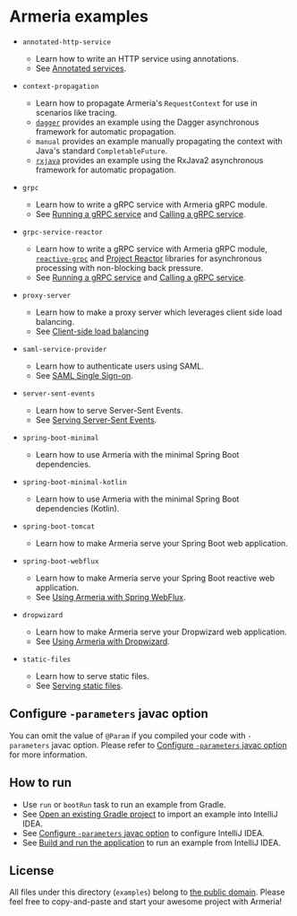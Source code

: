 # Armeria examples

- `annotated-http-service`
  - Learn how to write an HTTP service using annotations.
  - See [Annotated services](https://line.github.io/armeria/server-annotated-service.html).

- `context-propagation`
  - Learn how to propagate Armeria's `RequestContext` for use in scenarios like tracing.
  - [`dagger`](https://dagger.dev/producers) provides an example using the Dagger asynchronous framework for
  automatic propagation.
  - `manual` provides an example manually propagating the context with Java's standard `CompletableFuture`.
  - [`rxjava`](https://github.com/ReactiveX/RxJava/tree/2.x) provides an example using the RxJava2 asynchronous
  framework for automatic propagation.

- `grpc`
  - Learn how to write a gRPC service with Armeria gRPC module.
  - See [Running a gRPC service](https://line.github.io/armeria/server-grpc.html) and
    [Calling a gRPC service](https://line.github.io/armeria/client-grpc.html).

- `grpc-service-reactor`
  - Learn how to write a gRPC service with Armeria gRPC module,
    [`reactive-grpc`](https://github.com/salesforce/reactive-grpc) and
    [Project Reactor](https://projectreactor.io/) libraries for asynchronous processing
    with non-blocking back pressure.
  - See [Running a gRPC service](https://line.github.io/armeria/server-grpc.html) and
    [Calling a gRPC service](https://line.github.io/armeria/client-grpc.html).

- `proxy-server`
  - Learn how to make a proxy server which leverages client side load balancing.
  - See [Client-side load balancing](https://line.github.io/armeria/client-service-discovery.html)

- `saml-service-provider`
  - Learn how to authenticate users using SAML.
  - See [SAML Single Sign-on](https://line.github.io/armeria/advanced-saml.html).

- `server-sent-events`
  - Learn how to serve Server-Sent Events.
  - See [Serving Server-Sent Events](https://line.github.io/armeria/server-sse.html).
  
- `spring-boot-minimal`
  - Learn how to use Armeria with the minimal Spring Boot dependencies.

- `spring-boot-minimal-kotlin`
  - Learn how to use Armeria with the minimal Spring Boot dependencies (Kotlin).

- `spring-boot-tomcat`
  - Learn how to make Armeria serve your Spring Boot web application.

- `spring-boot-webflux`
  - Learn how to make Armeria serve your Spring Boot reactive web application.
  - See [Using Armeria with Spring WebFlux](https://line.github.io/armeria/advanced-spring-webflux-integration.html).

- `dropwizard`
  - Learn how to make Armeria serve your Dropwizard web application.
  - See [Using Armeria with Dropwizard](https://line.github.io/armeria/advanced-dropwizard-integration.html).

- `static-files`
  - Learn how to serve static files.
  - See [Serving static files](https://line.github.io/armeria/server-http-file.html).

## Configure `-parameters` javac option 

You can omit the value of `@Param` if you compiled your code with `-parameters` javac option.
Please refer to [Configure `-parameters` javac option](http://line.github.io/armeria/setup.html#configure-parameters-javac-option) for more information.

## How to run

- Use `run` or `bootRun` task to run an example from Gradle.
- See [Open an existing Gradle project](https://www.jetbrains.com/help/idea/gradle.html#gradle_import_project_start) to import an example into IntelliJ IDEA.
- See [Configure `-parameters` javac option](http://line.github.io/armeria/setup.html#configure-parameters-javac-option) to configure IntelliJ IDEA.
- See [Build and run the application](https://www.jetbrains.com/help/idea/creating-and-running-your-first-java-application.html#run_app) to run an example from IntelliJ IDEA.

## License

All files under this directory (`examples`) belong to
[the public domain](https://en.wikipedia.org/wiki/Public_domain).
Please feel free to copy-and-paste and start your awesome project with Armeria!
